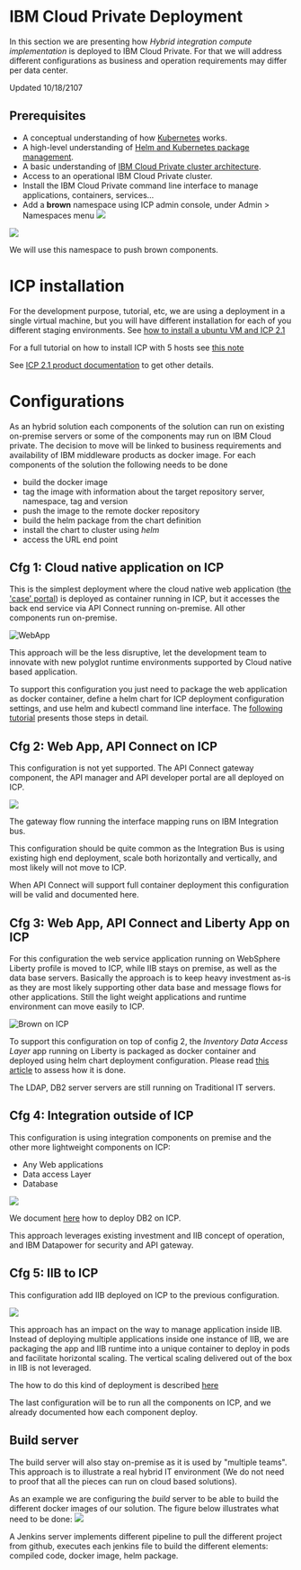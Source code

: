 # IBM Cloud Private Deployment
In this section we are presenting how *Hybrid integration compute implementation* is deployed to IBM Cloud Private. For that we will address different configurations as business and operation requirements may differ per data center.

Updated 10/18/2107

## Prerequisites
* A conceptual understanding of how [Kubernetes](https://kubernetes.io/docs/concepts/) works.
* A high-level understanding of [Helm and Kubernetes package management](https://docs.helm.sh/architecture/).
* A basic understanding of [IBM Cloud Private cluster architecture](https://www.ibm.com/support/knowledgecenter/SSBS6K_2.1.0/getting_started/architecture.html).
* Access to an operational IBM Cloud Private cluster.
* Install the IBM Cloud Private command line interface to manage applications, containers, services...
* Add a **brown** namespace using ICP admin console, under Admin > Namespaces menu
![](icp-namespace.png)

![](icp-brown-ns.png)

We will use this namespace to push brown components.

# ICP installation
For the development purpose, tutorial, etc, we are using a deployment in a single virtual machine, but you will have different installation for each of you different staging environments. See [how to install a ubuntu VM and ICP 2.1](https://github.com/ibm-cloud-architecture/refarch-cognitive/blob/master/docs/ICP/README.txt)

For a full tutorial on how to install ICP with 5 hosts see [this note](https://github.com/ibm-cloud-architecture/refarch-privatecloud/blob/master/Installing_ICP_on_prem.md)

See [ICP 2.1 product documentation](https://www.ibm.com/support/knowledgecenter/SSBS6K_2.1.0/installing/install_containers_CE.html) to get other details.

# Configurations
As an hybrid solution each components of the solution can run on existing on-premise servers or some of the components may run on IBM Cloud private. The decision to move will be linked to business requirements and availability of IBM middleware products as docker image.
For each components of the solution the following needs to be done
   * build the docker image
   * tag the image with information about the target repository server, namespace, tag and version
   * push the image to the remote docker repository
   * build the helm package from the chart definition
   * install the chart to cluster using *helm*
   * access the URL end point

## Cfg 1: Cloud native application on ICP
This is the simplest deployment where the cloud native web application ([the 'case' portal](https://github.com/ibm-cloud-architecture/refarch-caseinc-app)) is deployed as container running in ICP, but it accesses the back end service via API Connect running on-premise. All other components run on-premise.

![WebApp](./bc-icp-cfg1.png)

This approach will be the less disruptive, let the development team to innovate with new polyglot runtime environments supported by Cloud native based application.

To support this configuration you just need to package the web application as docker container, define a helm chart for ICP deployment configuration settings, and use helm and kubectl command line interface. The [following tutorial](https://github.com/ibm-cloud-architecture/refarch-caseinc-app/blob/master/docs/run-icp.md) presents those steps in detail.

## Cfg 2: Web App, API Connect on ICP
This configuration is not yet supported. The API Connect gateway component, the API manager and API developer portal are all deployed on ICP.

![](./bc-icp-cfg2.png)

The gateway flow running the interface mapping runs on IBM Integration bus.

This configuration should be quite common as the Integration Bus is using existing high end deployment, scale both horizontally and vertically, and most likely will not move to ICP.

When API Connect will support full container deployment this configuration will be valid and documented here.

## Cfg 3: Web App, API Connect and Liberty App on ICP

For this configuration the web service application running on WebSphere Liberty profile is moved to ICP, while IIB stays on premise, as well as the data base servers. Basically the approach is to keep heavy investment as-is as they are most likely supporting other data base and message flows for other applications. Still the light weight applications and runtime environment can move easily to ICP.

![Brown on ICP](./bc-icp-cfg3.png)

To support this configuration on top of config 2, the  *Inventory Data Access Layer* app running on Liberty is packaged as docker container and deployed using helm chart deployment configuration. Please read [this article](https://github.com/ibm-cloud-architecture/refarch-integration-inventory-dal/blob/master/docs/icp-deploy.md) to assess how it is done.

The LDAP, DB2 server servers are still running on Traditional IT servers.

## Cfg 4: Integration outside of ICP
This configuration is using integration components on premise and the other more lightweight components on ICP:
* Any Web applications
* Data access Layer
* Database

![](./bc-icp-cfg4.png)

We document [here]() how to deploy DB2 on ICP.

This approach leverages existing investment and IIB concept of operation, and IBM Datapower for security and API gateway.


## Cfg 5: IIB to ICP
This configuration add IIB deployed on ICP to the previous configuration.

![](./bc-icp-cfg5.png)

This approach has an impact on the way to manage application inside IIB. Instead of deploying multiple applications inside one instance of IIB, we are packaging the app and IIB runtime into a unique container to deploy in pods and facilitate horizontal scaling. The vertical scaling delivered out of the box in IIB is not leveraged.

The how to do this kind of deployment is described [here](https://github.com/ibm-cloud-architecture/refarch-integration-esb/blob/master/IBMCloudprivate/README.md)

The last configuration will be to run all the components on ICP, and we already documented how each component deploy.

## Build server
The build server will also stay on-premise as it is used by "multiple teams". This approach is to illustrate a real hybrid IT environment (We do not need to proof that all the pieces can run on cloud based solutions).

As an example we are configuring the *build* server to be able to build the different docker images of our solution. The figure below illustrates what need to be done:
![](devops-icp.png)

A Jenkins server implements different pipeline to pull the different project from github, executes each jenkins file to build the different elements: compiled code, docker image, helm package.
